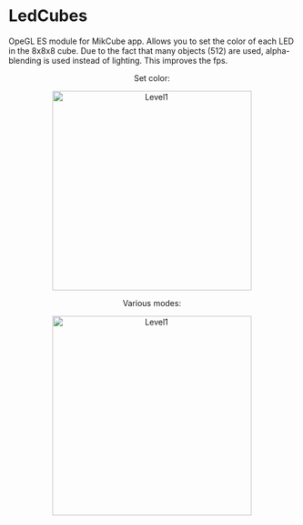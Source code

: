 # LedCubes
OpeGL ES module for MikCube app. Allows you to set the color of each LED in the 8x8x8 cube. 
Due to the fact that many objects (512) are used, alpha-blending is used instead of lighting. This improves the fps.

<p align="center">Set color:</p>

<p align="center">
  <img src="https://github.com/alexrnov/Files/blob/master/LedCube1.jpg" width="350" title="Level1">
</p>

<p align="center">Various modes:</p>

<p align="center">
  <img src="https://github.com/alexrnov/Files/blob/master/LedCube2.jpg" width="350" title="Level1">
</p>
